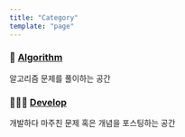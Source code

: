 ```yaml
---
title: "Category"
template: "page"
---
```


### 🤖 [Algorithm](https://ravieeeee.github.io/category/algorithm/)
알고리즘 문제를 풀이하는 공간

### 👩🏻‍💻 [Develop](https://ravieeeee.github.io/category/develop/)
개발하다 마주친 문제 혹은 개념을 포스팅하는 공간
